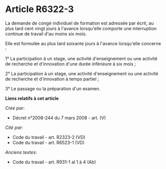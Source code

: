 # Article R6322-3

La demande de congé individuel de formation est adressée par écrit, au plus tard cent vingt jours à l'avance lorsqu'elle
comporte une interruption continue de travail d'au moins six mois.

Elle est formulée au plus tard soixante jours à l'avance lorsqu'elle concerne :

1° La participation à un stage, une activité d'enseignement ou une activité de recherche et d'innovation d'une durée
inférieure à six mois ;

2° La participation à un stage, une activité d'enseignement ou une activité de recherche et d'innovation à temps partiel ;

3° Le passage ou la préparation d'un examen.

**Liens relatifs à cet article**

_Créé par_:

  - Décret n°2008-244 du 7 mars 2008 - art. (V)

_Cité par_:

  - Code du travail - art. R2323-2 (VD)
  - Code du travail - art. R6523-1 (VD)

_Anciens textes_:

  - Code du travail - art. R931-1 al 1 à 4 (Ab)
